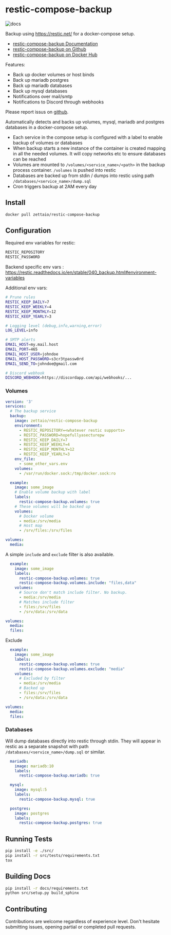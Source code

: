 
# restic-compose-backup

![docs](https://readthedocs.org/projects/restic-compose-backup/badge/?version=latest)

Backup using https://restic.net/ for a docker-compose setup.

* [restic-compose-backup Documentation](https://restic-compose-backup.readthedocs.io)
* [restic-compose-backup on Github](https://github.com/ZettaIO/restic-compose-backup)
* [restic-compose-backup on Docker Hub](https://hub.docker.com/r/zettaio/restic-compose-backup)

Features:

* Back up docker volumes or host binds
* Back up mariadb postgres
* Back up mariadb databases
* Back up mysql databases
* Notifications over mail/smtp
* Notifications to Discord through webhooks

Please report issus on [github](https://github.com/ZettaIO/restic-compose-backup/issues).

Automatically detects and backs up volumes, mysql, mariadb and postgres databases in a docker-compose setup.

* Each service in the compose setup is configured with a label
  to enable backup of volumes or databases
* When backup starts a new instance of the container is created
  mapping in all the needed volumes. It will copy networks etc
  to ensure databases can be reached
* Volumes are mounted to `/volumes/<service_name>/<path>`
  in the backup process container. `/volumes` is pushed into restic
* Databases are backed up from stdin / dumps into restic using path `/databases/<service_name>/dump.sql`
* Cron triggers backup at 2AM every day

## Install

```bash
docker pull zettaio/restic-compose-backup
```

## Configuration

Required env variables for restic:

```bash
RESTIC_REPOSITORY
RESTIC_PASSWORD
```

Backend specific env vars : https://restic.readthedocs.io/en/stable/040_backup.html#environment-variables

Additional env vars:

```bash
# Prune rules
RESTIC_KEEP_DAILY=7
RESTIC_KEEP_WEEKLY=4
RESTIC_KEEP_MONTHLY=12
RESTIC_KEEP_YEARLY=3

# Logging level (debug,info,warning,error)
LOG_LEVEL=info

# SMTP alerts
EMAIL_HOST=my.mail.host
EMAIL_PORT=465
EMAIL_HOST_USER=johndoe
EMAIL_HOST_PASSWORD=s3cr3tpassw0rd
EMAIL_SEND_TO=johndoe@gmail.com

# Discord webhook
DISCORD_WEBHOOK=https://discordapp.com/api/webhooks/...
```

### Volumes

```yaml
version: '3'
services:
  # The backup service
  backup:
    image: zettaio/restic-compose-backup
    environment:
      - RESTIC_REPOSITORY=<whatever restic supports>
      - RESTIC_PASSWORD=hopefullyasecturepw
      - RESTIC_KEEP_DAILY=7
      - RESTIC_KEEP_WEEKLY=4
      - RESTIC_KEEP_MONTHLY=12
      - RESTIC_KEEP_YEARLY=3
    env_file:
      - some_other_vars.env
    volumes:
      - /var/run/docker.sock:/tmp/docker.sock:ro

  example:
    image: some_image
    # Enable volume backup with label
    labels:
      restic-compose-backup.volumes: true
    # These volumes will be backed up
    volumes:
      # Docker volume
      - media:/srv/media
      # Host map
      - /srv/files:/srv/files

volumes:
  media:
```

A simple `include` and `exclude` filter is also available.

```yaml
  example:
    image: some_image
    labels:
      restic-compose-backup.volumes: true
      restic-compose-backup.volumes.include: "files,data"
    volumes:
      # Source don't match include filter. No backup.
      - media:/srv/media
      # Matches include filter
      - files:/srv/files
      - /srv/data:/srv/data

volumes:
  media:
  files:

```

Exclude

```yaml
  example:
    image: some_image
    labels:
      restic-compose-backup.volumes: true
      restic-compose-backup.volumes.exclude: "media"
    volumes:
      # Excluded by filter
      - media:/srv/media
      # Backed up
      - files:/srv/files
      - /srv/data:/srv/data

volumes:
  media:
  files:
```

### Databases

Will dump databases directly into restic through stdin.
They will appear in restic as a separate snapshot with
path `/databases/<service_name>/dump.sql` or similar.

```yaml
  mariadb:
    image: mariadb:10
    labels:
      restic-compose-backup.mariadb: true
```

```yaml
  mysql:
    image: mysql:5
    labels:
      restic-compose-backup.mysql: true
```

```yaml
  postgres:
    image: postgres
    labels:
      restic-compose-backup.postgres: true
```

## Running Tests

```bash
pip install -e ./src/
pip install -r src/tests/requirements.txt
tox
```

## Building Docs

```bash
pip install -r docs/requirements.txt
python src/setup.py build_sphinx
```

## Contributing

Contributions are welcome regardless of experience level. Don't hesitate submitting issues, opening partial or completed pull requests.
